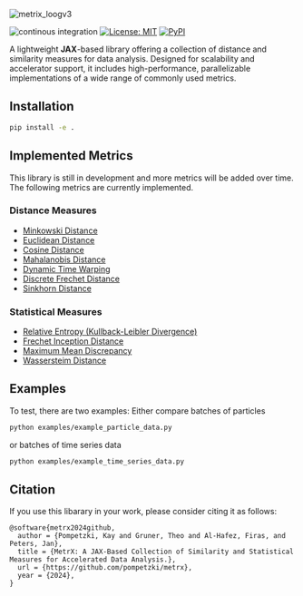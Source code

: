 ![metrix_loogv3](https://github.com/user-attachments/assets/51f66576-866f-4a89-a17b-8154bc7a8381)

![continous integration](https://github.com/pompetzki/metrx/actions/workflows/continuous_integration.yml/badge.svg?branch=main)
[![License: MIT](https://img.shields.io/badge/License-MIT-yellow.svg)](https://opensource.org/licenses/MIT)
[![PyPI](https://img.shields.io/pypi/v/metrx)](https://pypi.org/project/metrx/)



A lightweight **JAX**-based library offering a collection of distance and similarity measures for data analysis. Designed for
scalability and accelerator support, it includes high-performance, parallelizable implementations of a wide range of commonly
used metrics.

## Installation 
```bash
pip install -e .
```

## Implemented Metrics
This library is still in development and more metrics will be added over time.
The following metrics are currently implemented.
### Distance Measures
- [Minkowski Distance](https://github.com/pompetzki/metrx/blob/main/metrx/distance_measures.py#L171)
- [Euclidean Distance](https://github.com/pompetzki/metrx/blob/main/metrx/distance_measures.py#L277)
- [Cosine Distance](https://github.com/pompetzki/metrx/blob/main/metrx/distance_measures.py#L438)
- [Mahalanobis Distance](https://github.com/pompetzki/metrx/blob/main/metrx/distance_measures.py#L490)
- [Dynamic Time Warping](https://github.com/pompetzki/metrx/blob/main/metrx/distance_measures.py#L754)
- [Discrete Frechet Distance](https://github.com/pompetzki/metrx/blob/main/metrx/distance_measures.py#L897)
- [Sinkhorn Distance](https://github.com/pompetzki/metrx/blob/main/metrx/distance_measures.py#L1136)

### Statistical Measures
- [Relative Entropy (Kullback-Leibler Divergence)](https://github.com/pompetzki/metrx/blob/main/metrx/statistical_measures.py#L174)
- [Frechet Inception Distance](https://github.com/pompetzki/metrx/blob/main/metrx/statistical_measures.py#L295)
- [Maximum Mean Discrepancy](https://github.com/pompetzki/metrx/blob/main/metrx/statistical_measures.py#L425)
- [Wassersteim Distance](https://github.com/pompetzki/metrx/blob/main/metrx/statistical_measures.py#L605)


## Examples
To test, there are two examples:
Either compare batches of particles
```bash
python examples/example_particle_data.py
```
or batches of time series data
```bash
python examples/example_time_series_data.py
```
    
## Citation
If you use this libarary in your work, please consider citing it as follows:
```
@software{metrx2024github,
  author = {Pompetzki, Kay and Gruner, Theo and Al-Hafez, Firas, and Peters, Jan},
  title = {MetrX: A JAX-Based Collection of Similarity and Statistical Measures for Accelerated Data Analysis.},
  url = {https://github.com/pompetzki/metrx},
  year = {2024},
}
```
